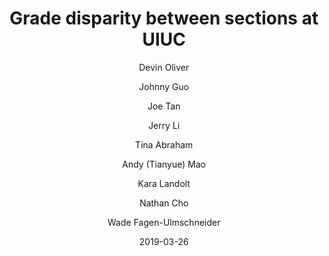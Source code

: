 ---
title: Grade disparity between sections at UIUC

external-url: http://waf.cs.illinois.edu/discovery/grade_disparity_between_sections_at_uiuc/
external-img: http://waf.cs.illinois.edu/discovery/grade_disparity_between_sections_at_uiuc/web/ss_social.png

date: 2019-03-26

author:
- Devin Oliver
- Johnny Guo
- Joe Tan
- Jerry Li
- Tina Abraham
- Andy (Tianyue) Mao
- Kara Landolt
- Nathan Cho
- Wade Fagen-Ulmschneider
---
